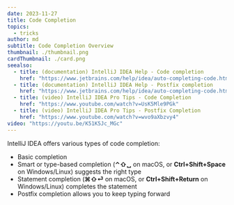 ```yaml
---
date: 2023-11-27
title: Code Completion
topics:
  - tricks
author: md
subtitle: Code Completion Overview
thumbnail: ./thumbnail.png
cardThumbnail: ./card.png
seealso:
  - title: (documentation) IntelliJ IDEA Help - Code completion
    href: "https://www.jetbrains.com/help/idea/auto-completing-code.html"
  - title: (documentation) IntelliJ IDEA Help - Postfix completion
    href: "https://www.jetbrains.com/help/idea/auto-completing-code.html#postfix_completion"
  - title: (video) IntelliJ IDEA Pro Tips - Code Completion
    href: "https://www.youtube.com/watch?v=UsK5Mle9PGk"
  - title: (video) IntelliJ IDEA Pro Tips - Postfix Completion
    href: "https://www.youtube.com/watch?v=wvo9aXbzvy4"
video: "https://youtu.be/K51K5Jc_MGc"
---
```


IntelliJ IDEA offers various types of code completion:

- Basic completion
- Smart or type-based completion (**⌃⇧␣** on macOS, or **Ctrl+Shift+Space** on Windows/Linux) suggests the right type
- Statement completion (**⌘⇧⏎** on macOS, or **Ctrl+Shift+Return** on Windows/Linux) completes the statement
- Postfix completion allows you to keep typing forward
